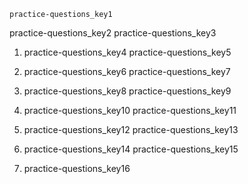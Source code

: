 ```ngMeta
practice-questions_key1
```

practice-questions_key2
practice-questions_key3


1. practice-questions_key4
practice-questions_key5


2. practice-questions_key6
practice-questions_key7


3. practice-questions_key8
practice-questions_key9


4. practice-questions_key10
practice-questions_key11


5. practice-questions_key12
practice-questions_key13


6. practice-questions_key14
practice-questions_key15


7. practice-questions_key16
